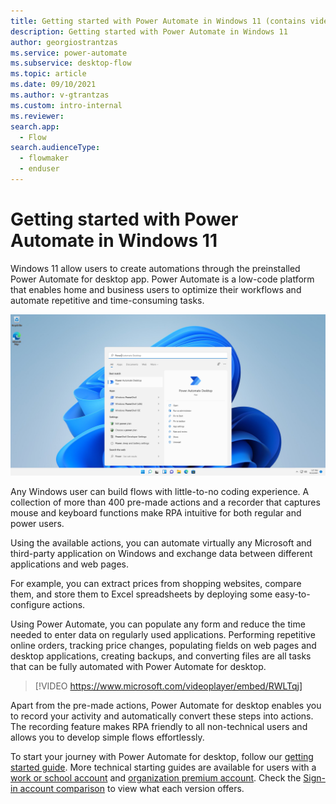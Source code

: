 ```yaml
---
title: Getting started with Power Automate in Windows 11 (contains video) | Microsoft Docs
description: Getting started with Power Automate in Windows 11
author: georgiostrantzas
ms.service: power-automate
ms.subservice: desktop-flow
ms.topic: article 
ms.date: 09/10/2021
ms.author: v-gtrantzas
ms.custom: intro-internal
ms.reviewer:
search.app: 
  - Flow
search.audienceType: 
  - flowmaker
  - enduser
---
```


# Getting started with Power Automate in Windows 11
<!---
> [!IMPORTANT]
> Power Automate Desktop has been renamed to Power Automate for desktop. To find more information about the renaming, please visit the respective blog post. 
--->
Windows 11 allow users to create automations through the preinstalled Power Automate for desktop app. Power Automate is a low-code platform that enables home and business users to optimize their workflows and automate repetitive and time-consuming tasks.

   ![Launching Windows 11](media\getting-started-windows-11\launching.png)

Any Windows user can build flows with little-to-no coding experience. A collection of more than 400 pre-made actions and a recorder that captures mouse and keyboard functions make RPA intuitive for both regular and power users.

Using the available actions, you can automate virtually any Microsoft and third-party application on Windows and exchange data between different applications and web pages.

For example, you can extract prices from shopping websites, compare them, and store them to Excel spreadsheets by deploying some easy-to-configure actions. 

Using Power Automate, you can populate any form and reduce the time needed to enter data on regularly used applications. Performing repetitive online orders, tracking price changes, populating fields on web pages and desktop applications, creating backups, and converting files are all tasks that can be fully automated with Power Automate for desktop.

   > [!VIDEO https://www.microsoft.com/videoplayer/embed/RWLTqj]

Apart from the pre-made actions, Power Automate for desktop enables you to record your activity and automatically convert these steps into actions. The recording feature makes RPA friendly to all non-technical users and allows you to develop simple flows effortlessly.

To start your journey with Power Automate for desktop, follow our [getting started guide](getting-started-msa.md). More technical starting guides are available for users with a [work or school account](getting-started-freeorg.md) and [organization premium account](getting-started-org.md). Check the [Sign-in account comparison](setup.md#sign-in-account-comparison) to view what each version offers.


